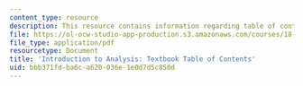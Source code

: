 ```yaml
---
content_type: resource
description: This resource contains information regarding table of contents.
file: https://ol-ocw-studio-app-production.s3.amazonaws.com/courses/18-100a-introduction-to-analysis-fall-2012/bbb371fdba6ca620036e1e0d7d5c850d_MIT18_100AF12_Tab_of_Cont.pdf
file_type: application/pdf
resourcetype: Document
title: 'Introduction to Analysis: Textbook Table of Contents'
uid: bbb371fd-ba6c-a620-036e-1e0d7d5c850d
---
```

